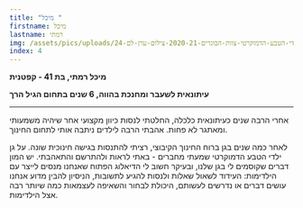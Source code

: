 ```yaml
---
title: "מיכל "
firstname: מיכל
lastname: רמתי
img: /assets/pics/uploads/גן-ילדי-הטבע-הדמוקרטי-צוות-הבוגרים-2020-21-צילום-ערן-לם-24.jpg
index: 4
---
```

**מיכל רמתי, בת 41 - קפטנית** 

**עיתונאית לשעבר ומחנכת בהווה, 6 שנים בתחום הגיל הרך**

- - -

אחרי הרבה שנים כעיתונאית כלכלה, החלטתי לנסות כיוון מקצועי אחר שיהיה משמעותי ומאתגר לא פחות. אהבתי הרבה לילדים ניתבה אותי לתחום החינוך.

לאחר כמה שנים בגן ברוח החינוך הקיבוצי, רציתי להתנסות בגישה חינוכית שונה. על גן ילדי הטבע הדמוקרטי שמעתי מחברים - באתי לראות ולהתרשם והתאהבתי. יש המון דברים שקוסמים לי בגן שלנו, ובעיקר חשוב לי הדיאלוג הפתוח שאנחנו מנסים לייצר עם הילדימות: העידוד לשאול שאלות ולנסות להגיע לתשובות, הניסיון להבין מדוע אנחנו עושים דברים או נדרשים לעשותם, היכולת לבחור והשאיפה לעצמאות כמה שיותר רבה אצל הילדימות.